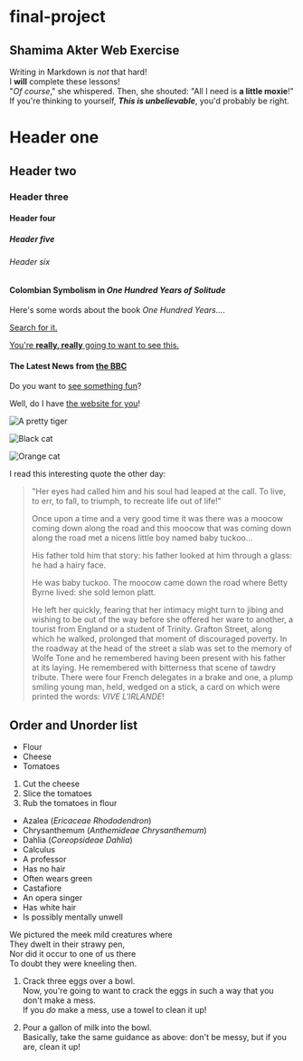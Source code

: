 # final-project
## Shamima Akter Web Exercise
Writing in Markdown is _not_ that hard!  
I **will** complete these lessons!  
"_Of course_," she whispered. Then, she shouted: "All I need is **a little moxie**!"  
If you're thinking to yourself, **_This is unbelievable_**, you'd probably be right.  
# Header one  
## Header two  
### Header three  
#### Header four  
##### Header five  
###### Header six  
#### Colombian Symbolism in _One Hundred Years of Solitude_  
Here's some words about the book _One Hundred Years..._. 

[Search for it.](http://www.google.com)  

[You're **really, really** going to want to see this.](http://www.dailykitten.com)

#### The Latest News from [the BBC](http://www.bbc.com/news) 

Do you want to [see something fun][a fun place]?  

Well, do I have [the website for you][another fun place]! 

[a fun place]: http://www.zombo.com 

[another fun place]: http://www.stumbleupon.com 

![A pretty tiger](https://upload.wikimedia.org/wikipedia/commons/5/56/Tiger.50.jpg)   

![Black cat][Black] 

![Orange cat](http://icons.iconarchive.com/icons/google/noto-emoji-animals-nature/256/22221-cat-icon.png)  

[Black]: https://upload.wikimedia.org/wikipedia/commons/a/a3/81_INF_DIV_SSI.jpg  

I read this interesting quote the other day:  

>"Her eyes had called him and his soul had leaped at the call. To live, to err, to fall, to triumph, to recreate life out of life!"
>
>Once upon a time and a very good time it was there was a moocow coming down along the road and this moocow that was coming down along the road met a nicens little boy named baby tuckoo...
>
>His father told him that story: his father looked at him through a glass: he had a hairy face.
>
>He was baby tuckoo. The moocow came down the road where Betty Byrne lived: she sold lemon platt.
>
>He left her quickly, fearing that her intimacy might turn to jibing and wishing to be out of the way before she offered her ware to another, a tourist from England or a student of Trinity. Grafton Street, along which he walked, prolonged that moment of discouraged poverty. In the roadway at the head of the street a slab was set to the memory of Wolfe Tone and he remembered having been present with his father at its laying. He remembered with bitterness that scene of tawdry tribute. There were four French delegates in a brake and one, a plump smiling young man, held, wedged on a stick, a card on which were printed the words: _VIVE L'IRLANDE_!
## Order and Unorder list   
* Flour
* Cheese
* Tomatoes
1. Cut the cheese
2. Slice the tomatoes
3. Rub the tomatoes in flour
* Azalea (_Ericaceae Rhododendron_)
* Chrysanthemum (_Anthemideae Chrysanthemum_)
* Dahlia (_Coreopsideae Dahlia_)
* Calculus
 * A professor
 * Has no hair
 * Often wears green
* Castafiore
 * An opera singer
 * Has white hair
 * Is possibly mentally unwell
   
We pictured the meek mild creatures where  
They dwelt in their strawy pen,  
Nor did it occur to one of us there  
To doubt they were kneeling then.
1. Crack three eggs over a bowl.    
 Now, you're going to want to crack the eggs in such a way that you don't make a mess.    
 If you _do_ make a mess, use a towel to clean it up!  

2. Pour a gallon of milk into the bowl.    
Basically, take the same guidance as above: don't be messy, but if you are, clean it up!  
